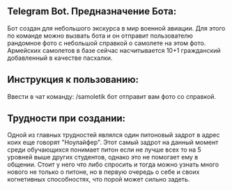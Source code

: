 ## Telegram Bot. Предназначение Бота:
Бот создан для небольшого экскурса в мир военной авиации. Для этого по команде можно вызвать бота и он отправит пользователю рандомное фото с небольшой справкой о самолете на этом фото. Армейских самолетов в базе сейчас насчитывается 10+1 гражданский добавленный в качестве пасхалки.
## Инструкция к пользованию:
Ввести в чат команду:  /samoletik  бот отправит вам фото со справкой.
## Трудности при создании:
Одной из главных трудностей являлся один питоновый задрот в адрес коих еще говорят "Ноулайфер". Этот самый задрот на данный момент среди обучающихся понимает питон если не лучше всех то на 5 уровней выше других студентов, однако это не помогает ему в общении. Стоит у него что либо спросить и тогда можно узнать много нового не только о питоне, но в первую очередь о себе и своих когнетивных способностях, что порой может сильно задеть.
